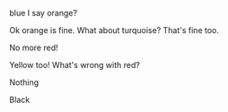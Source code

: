 blue I say
orange?

Ok orange is fine.
What about turquoise?
That's fine too. 

No more red!



Yellow too!
What's wrong with red?

Nothing

Black

